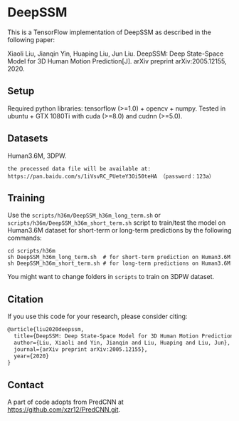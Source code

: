 # DeepSSM
This is a TensorFlow implementation of DeepSSM as described in the following paper: 

Xiaoli Liu, Jianqin Yin, Huaping Liu, Jun Liu. DeepSSM: Deep State-Space Model for 3D Human Motion Prediction[J]. arXiv preprint arXiv:2005.12155, 2020.

## Setup
Required python libraries: tensorflow (>=1.0) + opencv + numpy.
Tested in ubuntu + GTX 1080Ti with cuda (>=8.0) and cudnn (>=5.0).

## Datasets
Human3.6M, 3DPW.
```
the processed data file will be available at: https://pan.baidu.com/s/1iVsvRC_PUeteY3Oi50teHA （password：123a）
```

## Training
Use the `scripts/h36m/DeepSSM_h36m_long_term.sh` or `scripts/h36m/DeepSSM_h36m_short_term.sh` script to train/test the model on Human3.6M dataset for short-term or long-term predictions by the following commands:
```shell
cd scripts/h36m
sh DeepSSM_h36m_long_term.sh  # for short-term prediction on Human3.6M
sh DeepSSM_h36m_short_term.sh # for long-term predictions on Human3.6M
```
You might want to change folders in `scripts` to train on 3DPW dataset.


## Citation
If you use this code for your research, please consider citing:
```latex
@article{liu2020deepssm,
  title={DeepSSM: Deep State-Space Model for 3D Human Motion Prediction},
  author={Liu, Xiaoli and Yin, Jianqin and Liu, Huaping and Liu, Jun},
  journal={arXiv preprint arXiv:2005.12155},
  year={2020}
}
```

## Contact
A part of code adopts from PredCNN at https://github.com/xzr12/PredCNN.git. 

